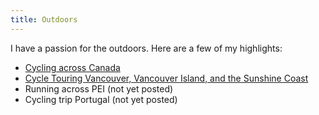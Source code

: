 ```yaml
---
title: Outdoors
---
```


I have a passion for the outdoors. Here are a few of my highlights:

- [Cycling across Canada](http://samedwardes.com/2019-08-22-cycling-canada-main/)
- [Cycle Touring Vancouver, Vancouver Island, and the Sunshine Coast](http://samedwardes.com/2019-08-31-cycling-bc-coast/)
- Running across PEI (not yet posted)
- Cycling trip Portugal (not yet posted)